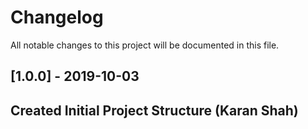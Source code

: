 # Changelog
All notable changes to this project will be documented in this file.

## [1.0.0] - 2019-10-03
## Created Initial Project Structure (Karan Shah)
